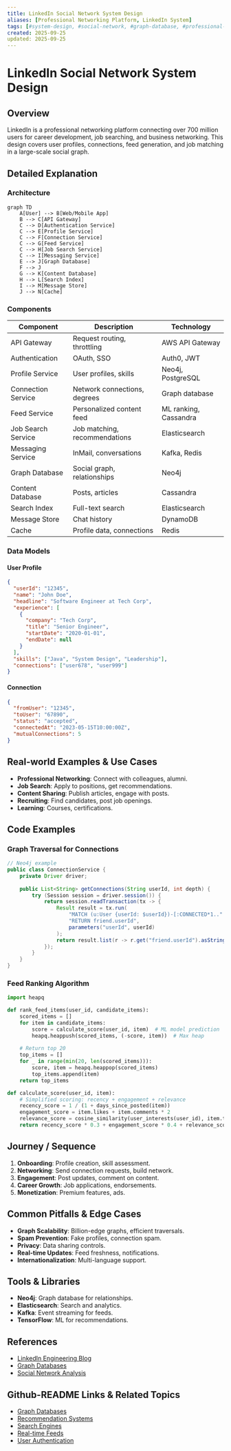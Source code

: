 ```yaml
---
title: LinkedIn Social Network System Design
aliases: [Professional Networking Platform, LinkedIn System]
tags: [#system-design, #social-network, #graph-database, #professional-networking]
created: 2025-09-25
updated: 2025-09-25
---
```


# LinkedIn Social Network System Design

## Overview

LinkedIn is a professional networking platform connecting over 700 million users for career development, job searching, and business networking. This design covers user profiles, connections, feed generation, and job matching in a large-scale social graph.

## Detailed Explanation

### Architecture

```mermaid
graph TD
    A[User] --> B[Web/Mobile App]
    B --> C[API Gateway]
    C --> D[Authentication Service]
    C --> E[Profile Service]
    C --> F[Connection Service]
    C --> G[Feed Service]
    C --> H[Job Search Service]
    C --> I[Messaging Service]
    E --> J[Graph Database]
    F --> J
    G --> K[Content Database]
    H --> L[Search Index]
    I --> M[Message Store]
    J --> N[Cache]
```

### Components

| Component | Description | Technology |
|-----------|-------------|------------|
| API Gateway | Request routing, throttling | AWS API Gateway |
| Authentication | OAuth, SSO | Auth0, JWT |
| Profile Service | User profiles, skills | Neo4j, PostgreSQL |
| Connection Service | Network connections, degrees | Graph database |
| Feed Service | Personalized content feed | ML ranking, Cassandra |
| Job Search Service | Job matching, recommendations | Elasticsearch |
| Messaging Service | InMail, conversations | Kafka, Redis |
| Graph Database | Social graph, relationships | Neo4j |
| Content Database | Posts, articles | Cassandra |
| Search Index | Full-text search | Elasticsearch |
| Message Store | Chat history | DynamoDB |
| Cache | Profile data, connections | Redis |

### Data Models

#### User Profile
```json
{
  "userId": "12345",
  "name": "John Doe",
  "headline": "Software Engineer at Tech Corp",
  "experience": [
    {
      "company": "Tech Corp",
      "title": "Senior Engineer",
      "startDate": "2020-01-01",
      "endDate": null
    }
  ],
  "skills": ["Java", "System Design", "Leadership"],
  "connections": ["user678", "user999"]
}
```

#### Connection
```json
{
  "fromUser": "12345",
  "toUser": "67890",
  "status": "accepted",
  "connectedAt": "2023-05-15T10:00:00Z",
  "mutualConnections": 5
}
```

## Real-world Examples & Use Cases

- **Professional Networking**: Connect with colleagues, alumni.
- **Job Search**: Apply to positions, get recommendations.
- **Content Sharing**: Publish articles, engage with posts.
- **Recruiting**: Find candidates, post job openings.
- **Learning**: Courses, certifications.

## Code Examples

### Graph Traversal for Connections

```java
// Neo4j example
public class ConnectionService {
    private Driver driver;
    
    public List<String> getConnections(String userId, int depth) {
        try (Session session = driver.session()) {
            return session.readTransaction(tx -> {
                Result result = tx.run(
                    "MATCH (u:User {userId: $userId})-[:CONNECTED*1.." + depth + "]-(friend) " +
                    "RETURN friend.userId",
                    parameters("userId", userId)
                );
                return result.list(r -> r.get("friend.userId").asString());
            });
        }
    }
}
```

### Feed Ranking Algorithm

```python
import heapq

def rank_feed_items(user_id, candidate_items):
    scored_items = []
    for item in candidate_items:
        score = calculate_score(user_id, item)  # ML model prediction
        heapq.heappush(scored_items, (-score, item))  # Max heap
    
    # Return top 20
    top_items = []
    for _ in range(min(20, len(scored_items))):
        score, item = heapq.heappop(scored_items)
        top_items.append(item)
    return top_items

def calculate_score(user_id, item):
    # Simplified scoring: recency + engagement + relevance
    recency_score = 1 / (1 + days_since_posted(item))
    engagement_score = item.likes + item.comments * 2
    relevance_score = cosine_similarity(user_interests(user_id), item.tags)
    return recency_score * 0.3 + engagement_score * 0.4 + relevance_score * 0.3
```

## Journey / Sequence

1. **Onboarding**: Profile creation, skill assessment.
2. **Networking**: Send connection requests, build network.
3. **Engagement**: Post updates, comment on content.
4. **Career Growth**: Job applications, endorsements.
5. **Monetization**: Premium features, ads.

## Common Pitfalls & Edge Cases

- **Graph Scalability**: Billion-edge graphs, efficient traversals.
- **Spam Prevention**: Fake profiles, connection spam.
- **Privacy**: Data sharing controls.
- **Real-time Updates**: Feed freshness, notifications.
- **Internationalization**: Multi-language support.

## Tools & Libraries

- **Neo4j**: Graph database for relationships.
- **Elasticsearch**: Search and analytics.
- **Kafka**: Event streaming for feeds.
- **TensorFlow**: ML for recommendations.

## References

- [LinkedIn Engineering Blog](https://engineering.linkedin.com/blog)
- [Graph Databases](https://neo4j.com/developer/graph-database/)
- [Social Network Analysis](https://en.wikipedia.org/wiki/Social_network_analysis)

## Github-README Links & Related Topics

- [Graph Databases](system-design/graph-databases/README.md)
- [Recommendation Systems](system-design/recommendation-systems/README.md)
- [Search Engines](system-design/search-engines/README.md)
- [Real-time Feeds](system-design/real-time-feeds/README.md)
- [User Authentication](system-design/user-authentication/README.md)